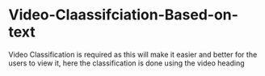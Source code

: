 # Video-Claassifciation-Based-on-text
Video Classification is required as this will make it easier and better for the users to view it, here the classification is done using the video heading

